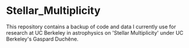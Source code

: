 # Stellar_Multiplicity
This repository contains a backup of code and data I currently use for research at UC Berkeley
in astrophysics on 'Stellar Multiplicity' under UC Berkeley's Gaspard Duchêne.
